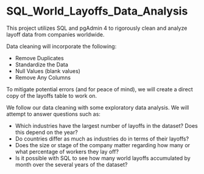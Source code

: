 # SQL_World_Layoffs_Data_Analysis 
This project utilizes SQL and pgAdmin 4 to rigorously clean and analyze layoff data from companies worldwide. 

Data cleaning will incorporate the following:
- Remove Duplicates
- Standardize the Data
- Null Values (blank values)
- Remove Any Columns

To mitigate potential errors (and for peace of mind), we will create a direct copy of the layoffs table to work on. 

We follow our data cleaning with some exploratory data analysis. We will attempt to answer questions such as:
- Which industries have the largest number of layoffs in the dataset? Does this depend on the year?
- Do countries differ as much as industries do in terms of their layoffs?
- Does the size or stage of the company matter regarding how many or what percentage of workers they lay off?
- Is it possible with SQL to see how many world layoffs accumulated by month over the several years of the dataset?

